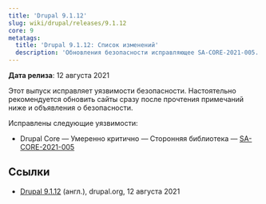```yaml
---
title: 'Drupal 9.1.12'
slug: wiki/drupal/releases/9.1.12
core: 9
metatags:
  title: 'Drupal 9.1.12: Список изменений'
  description: 'Обновления безопасности исправляющее SA-CORE-2021-005.'
---
```


**Дата релиза**: 12 августа 2021

Этот выпуск исправляет уязвимости безопасности. Настоятельно рекомендуется обновить сайты сразу после прочтения примечаний ниже и объявления о безопасности.

Исправлены следующие уязвимости:

- Drupal Core — Умеренно критично — Сторонняя библиотека — [SA-CORE-2021-005](../../../../security/sa-core/2021-005/index.md)

## Ссылки

- [Drupal 9.1.12](https://www.drupal.org/project/drupal/releases/9.1.12) (англ.), drupal.org, 12 августа 2021
